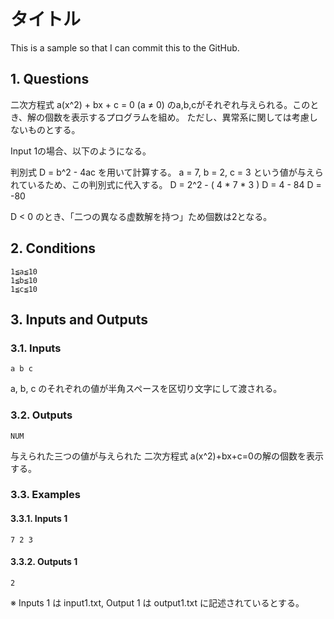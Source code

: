# タイトル

This is a sample so that I can commit this to the GitHub.

## 1. Questions

二次方程式 a(x^2) + bx + c = 0 (a ≠ 0) のa,b,cがそれぞれ与えられる。このとき、解の個数を表示するプログラムを組め。
ただし、異常系に関しては考慮しないものとする。

Input 1の場合、以下のようになる。

判別式 D = b^2 - 4ac を用いて計算する。
a = 7, b = 2, c = 3 という値が与えられているため、この判別式に代入する。
D = 2^2 - ( 4 * 7 * 3 )
D = 4 - 84
D = -80

D < 0 のとき、「二つの異なる虚数解を持つ」ため個数は2となる。

## 2. Conditions

```
1≦a≦10
1≦b≦10
1≦c≦10
```

## 3. Inputs and Outputs

### 3.1. Inputs

```
a b c
```

a, b, c のそれぞれの値が半角スペースを区切り文字にして渡される。

### 3.2. Outputs

```
NUM
```

与えられた三つの値が与えられた 二次方程式 a(x^2)+bx+c=0の解の個数を表示する。

### 3.3. Examples

#### 3.3.1. Inputs 1

```
7 2 3
```
#### 3.3.2. Outputs 1

```
2
```

※ Inputs 1 は input1.txt, Output 1 は output1.txt に記述されているとする。
